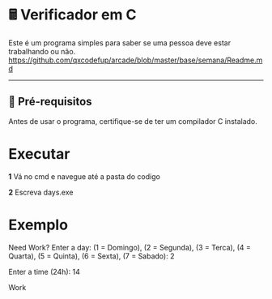 # 🖩 Verificador em C  

Este é um programa simples para saber se uma pessoa deve estar trabalhando ou não.  
https://github.com/qxcodefup/arcade/blob/master/base/semana/Readme.md

---

## 🔧 **Pré-requisitos**  

Antes de usar o programa, certifique-se de ter um compilador C instalado.
# **Executar**

**1** Vá no cmd e navegue até a pasta do codigo 

**2** Escreva days.exe

# **Exemplo**
Need Work?
Enter a day: (1 = Domingo), (2 = Segunda), (3 = Terca), (4 = Quarta), (5 = Quinta), (6 = Sexta), (7 = Sabado):  2

Enter a time (24h):  14

Work

